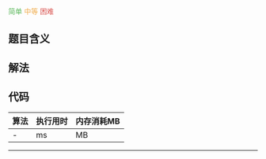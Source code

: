 #

<span style="color:#5cb85c">简单</span>
<span style="color:#f0ad4e">中等</span>
<span style="color:#d9534f">困难</span>


## 题目含义

## 解法

## 代码

| 算法 | 执行用时 | 内存消耗MB |
| ---- | -------- | ---------  |
| -   | ms | MB |

<hr/>

```go
```
